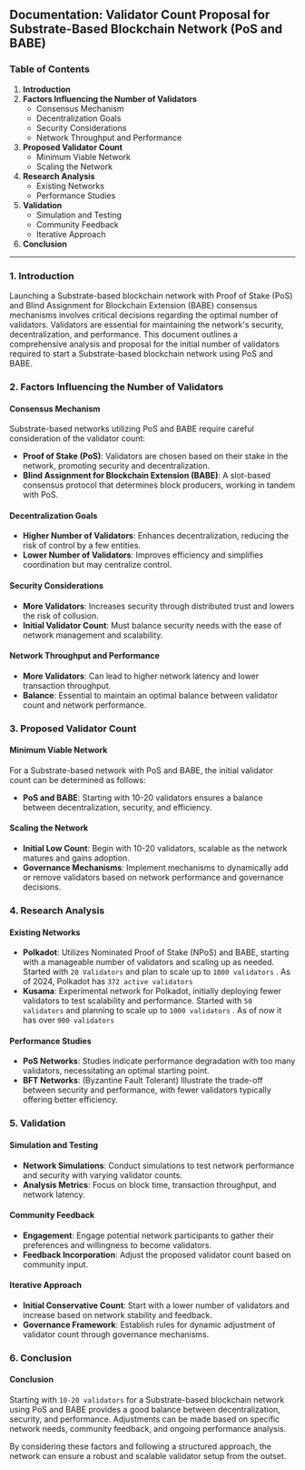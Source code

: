 ## Documentation: Validator Count Proposal for Substrate-Based Blockchain Network (PoS and BABE)

### Table of Contents
1. **Introduction**
2. **Factors Influencing the Number of Validators**
   - Consensus Mechanism
   - Decentralization Goals
   - Security Considerations
   - Network Throughput and Performance
3. **Proposed Validator Count**
   - Minimum Viable Network
   - Scaling the Network
4. **Research Analysis**
   - Existing Networks
   - Performance Studies
5. **Validation**
   - Simulation and Testing
   - Community Feedback
   - Iterative Approach
6. **Conclusion**

---

### 1. Introduction
Launching a Substrate-based blockchain network with Proof of Stake (PoS) and Blind Assignment for Blockchain Extension (BABE) consensus mechanisms involves critical decisions regarding the optimal number of validators. Validators are essential for maintaining the network's security, decentralization, and performance. This document outlines a comprehensive analysis and proposal for the initial number of validators required to start a Substrate-based blockchain network using PoS and BABE.

### 2. Factors Influencing the Number of Validators

#### Consensus Mechanism
Substrate-based networks utilizing PoS and BABE require careful consideration of the validator count:
- **Proof of Stake (PoS)**: Validators are chosen based on their stake in the network, promoting security and decentralization.
- **Blind Assignment for Blockchain Extension (BABE)**: A slot-based consensus protocol that determines block producers, working in tandem with PoS.

#### Decentralization Goals
- **Higher Number of Validators**: Enhances decentralization, reducing the risk of control by a few entities.
- **Lower Number of Validators**: Improves efficiency and simplifies coordination but may centralize control.

#### Security Considerations
- **More Validators**: Increases security through distributed trust and lowers the risk of collusion.
- **Initial Validator Count**: Must balance security needs with the ease of network management and scalability.

#### Network Throughput and Performance
- **More Validators**: Can lead to higher network latency and lower transaction throughput.
- **Balance**: Essential to maintain an optimal balance between validator count and network performance.

### 3. Proposed Validator Count

#### Minimum Viable Network
For a Substrate-based network with PoS and BABE, the initial validator count can be determined as follows:
- **PoS and BABE**: Starting with 10-20 validators ensures a balance between decentralization, security, and efficiency.

#### Scaling the Network
- **Initial Low Count**: Begin with 10-20 validators, scalable as the network matures and gains adoption.
- **Governance Mechanisms**: Implement mechanisms to dynamically add or remove validators based on network performance and governance decisions.

### 4. Research Analysis

#### Existing Networks
- **Polkadot**: Utilizes Nominated Proof of Stake (NPoS) and BABE, starting with a manageable number of validators and scaling up as needed. Started with `20 Validators` and plan to scale up to `1000 validators` . As of 2024, Polkadot has `372 active validators`
- **Kusama**: Experimental network for Polkadot, initially deploying fewer validators to test scalability and performance. Started with `50 validators` and planning to scale up to `1000 validators` . As of now it has  over `900 validators`

#### Performance Studies
- **PoS Networks**: Studies indicate performance degradation with too many validators, necessitating an optimal starting point.
- **BFT Networks**: (Byzantine Fault Tolerant)  Illustrate the trade-off between security and performance, with fewer validators typically offering better efficiency.

### 5. Validation

#### Simulation and Testing
- **Network Simulations**: Conduct simulations to test network performance and security with varying validator counts.
- **Analysis Metrics**: Focus on block time, transaction throughput, and network latency.

#### Community Feedback
- **Engagement**: Engage potential network participants to gather their preferences and willingness to become validators.
- **Feedback Incorporation**: Adjust the proposed validator count based on community input.

#### Iterative Approach
- **Initial Conservative Count**: Start with a lower number of validators and increase based on network stability and feedback.
- **Governance Framework**: Establish rules for dynamic adjustment of validator count through governance mechanisms.

### 6. Conclusion 

#### Conclusion
Starting with `10-20 validators` for a Substrate-based blockchain network using PoS and BABE provides a good balance between decentralization, security, and performance. Adjustments can be made based on specific network needs, community feedback, and ongoing performance analysis.


By considering these factors and following a structured approach, the network can ensure a robust and scalable validator setup from the outset.